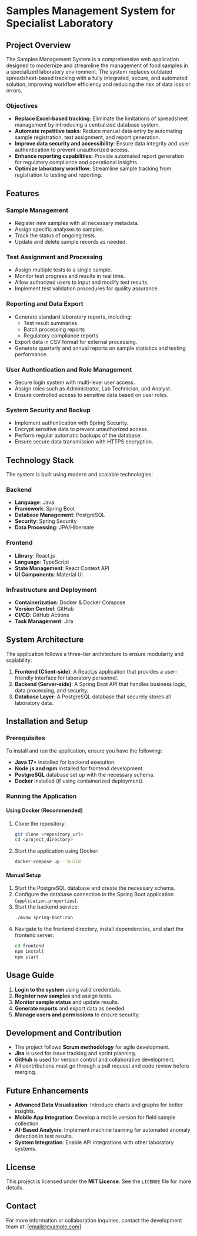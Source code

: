 # Samples Management System for Specialist Laboratory

## Project Overview
The Samples Management System is a comprehensive web application designed to modernize and streamline the management of food samples in a specialized laboratory environment. The system replaces outdated spreadsheet-based tracking with a fully integrated, secure, and automated solution, improving workflow efficiency and reducing the risk of data loss or errors.

### Objectives
- **Replace Excel-based tracking**: Eliminate the limitations of spreadsheet management by introducing a centralized database system.
- **Automate repetitive tasks**: Reduce manual data entry by automating sample registration, test assignment, and report generation.
- **Improve data security and accessibility**: Ensure data integrity and user authentication to prevent unauthorized access.
- **Enhance reporting capabilities**: Provide automated report generation for regulatory compliance and operational insights.
- **Optimize laboratory workflow**: Streamline sample tracking from registration to testing and reporting.

## Features
### Sample Management
- Register new samples with all necessary metadata.
- Assign specific analyses to samples.
- Track the status of ongoing tests.
- Update and delete sample records as needed.

### Test Assignment and Processing
- Assign multiple tests to a single sample.
- Monitor test progress and results in real time.
- Allow authorized users to input and modify test results.
- Implement test validation procedures for quality assurance.

### Reporting and Data Export
- Generate standard laboratory reports, including:
  - Test result summaries
  - Batch processing reports
  - Regulatory compliance reports
- Export data in CSV format for external processing.
- Generate quarterly and annual reports on sample statistics and testing performance.

### User Authentication and Role Management
- Secure login system with multi-level user access.
- Assign roles such as Administrator, Lab Technician, and Analyst.
- Ensure controlled access to sensitive data based on user roles.

### System Security and Backup
- Implement authentication with Spring Security.
- Encrypt sensitive data to prevent unauthorized access.
- Perform regular automatic backups of the database.
- Ensure secure data transmission with HTTPS encryption.

## Technology Stack
The system is built using modern and scalable technologies:

### Backend
- **Language**: Java
- **Framework**: Spring Boot
- **Database Management**: PostgreSQL
- **Security**: Spring Security
- **Data Processing**: JPA/Hibernate

### Frontend
- **Library**: React.js
- **Language**: TypeScript
- **State Management**: React Context API
- **UI Components**: Material UI

### Infrastructure and Deployment
- **Containerization**: Docker & Docker Compose
- **Version Control**: GitHub
- **CI/CD**: GitHub Actions
- **Task Management**: Jira

## System Architecture
The application follows a three-tier architecture to ensure modularity and scalability:
1. **Frontend (Client-side)**: A React.js application that provides a user-friendly interface for laboratory personnel.
2. **Backend (Server-side)**: A Spring Boot API that handles business logic, data processing, and security.
3. **Database Layer**: A PostgreSQL database that securely stores all laboratory data.

## Installation and Setup
### Prerequisites
To install and run the application, ensure you have the following:
- **Java 17+** installed for backend execution.
- **Node.js and npm** installed for frontend development.
- **PostgreSQL** database set up with the necessary schema.
- **Docker** installed (if using containerized deployment).

### Running the Application
#### Using Docker (Recommended)
1. Clone the repository:
   ```sh
   git clone <repository_url>
   cd <project_directory>
   ```
2. Start the application using Docker:
   ```sh
   docker-compose up --build
   ```

#### Manual Setup
1. Start the PostgreSQL database and create the necessary schema.
2. Configure the database connection in the Spring Boot application (`application.properties`).
3. Start the backend service:
   ```sh
   ./mvnw spring-boot:run
   ```
4. Navigate to the frontend directory, install dependencies, and start the frontend server:
   ```sh
   cd frontend
   npm install
   npm start
   ```

## Usage Guide
1. **Login to the system** using valid credentials.
2. **Register new samples** and assign tests.
3. **Monitor sample status** and update results.
4. **Generate reports** and export data as needed.
5. **Manage users and permissions** to ensure security.

## Development and Contribution
- The project follows **Scrum methodology** for agile development.
- **Jira** is used for issue tracking and sprint planning.
- **GitHub** is used for version control and collaborative development.
- All contributions must go through a pull request and code review before merging.

## Future Enhancements
- **Advanced Data Visualization**: Introduce charts and graphs for better insights.
- **Mobile App Integration**: Develop a mobile version for field sample collection.
- **AI-Based Analysis**: Implement machine learning for automated anomaly detection in test results.
- **System Integration**: Enable API integrations with other laboratory systems.

## License
This project is licensed under the **MIT License**. See the `LICENSE` file for more details.

## Contact
For more information or collaboration inquiries, contact the development team at: [email@example.com]

